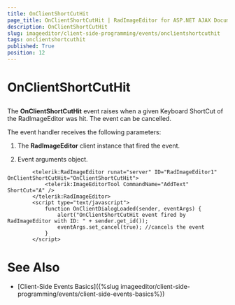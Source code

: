 ```yaml
---
title: OnClientShortCutHit
page_title: OnClientShortCutHit | RadImageEditor for ASP.NET AJAX Documentation
description: OnClientShortCutHit
slug: imageeditor/client-side-programming/events/onclientshortcuthit
tags: onclientshortcuthit
published: True
position: 12
---
```


# OnClientShortCutHit



## 

The **OnClientShortCutHit** event raises when a given Keyboard ShortCut of the RadImageEditor was hit. The event can be cancelled.

The event handler receives the following parameters:

1. The **RadImageEditor** client instance that fired the event.

1. Event arguments object.

````ASPNET
		<telerik:RadImageEditor runat="server" ID="RadImageEditor1" OnClientShortCutHit="OnClientShortCutHit">
			<telerik:ImageEditorTool CommandName="AddText" ShortCut="A" />
		</telerik:RadImageEditor>
		<script type="text/javascript">
			function OnClientDialogLoaded(sender, eventArgs) {
				alert("OnClientShortCutHit event fired by RadImageEditor with ID: " + sender.get_id());
				eventArgs.set_cancel(true); //cancels the event
			}
		</script>
````



# See Also

 * [Client-Side Events Basics]({%slug imageeditor/client-side-programming/events/client-side-events-basics%})
